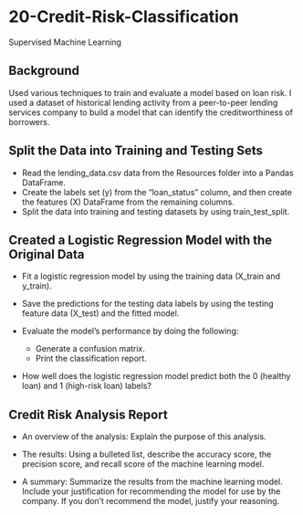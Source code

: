 # 20-Credit-Risk-Classification
Supervised Machine Learning

## Background
Used various techniques to train and evaluate a model based on loan risk. I used a dataset of historical lending activity from a peer-to-peer lending services company to build a model that can identify the creditworthiness of borrowers.

## Split the Data into Training and Testing Sets

- Read the lending_data.csv data from the Resources folder into a Pandas DataFrame.
- Create the labels set (y) from the “loan_status” column, and then create the features (X) DataFrame from the remaining columns.
- Split the data into training and testing datasets by using train_test_split.


## Created a Logistic Regression Model with the Original Data

- Fit a logistic regression model by using the training data (X_train and y_train).
- Save the predictions for the testing data labels by using the testing feature data (X_test) and the fitted model.
- Evaluate the model’s performance by doing the following:
    - Generate a confusion matrix.
    - Print the classification report.

- How well does the logistic regression model predict both the 0 (healthy loan) and 1 (high-risk loan) labels?


## Credit Risk Analysis Report

- An overview of the analysis: Explain the purpose of this analysis.

- The results: Using a bulleted list, describe the accuracy score, the precision score, and recall score of the machine learning model.

- A summary: Summarize the results from the machine learning model. Include your justification for recommending the model for use by the company. If you don’t recommend the model, justify your reasoning.

